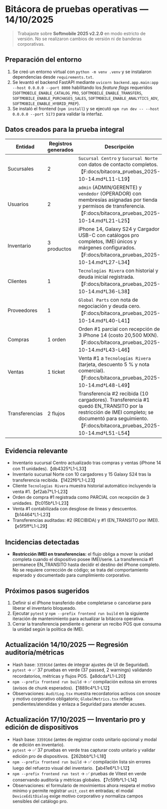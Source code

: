 # Bitácora de pruebas operativas — 14/10/2025

> Trabajaste sobre **Softmobile 2025 v2.2.0** en modo estricto de versión. No se realizaron cambios de versión ni de banderas corporativas.

## Preparación del entorno

1. Se creó un entorno virtual con `python -m venv .venv` y se instalaron dependencias desde `requirements.txt`.
2. Se levantó el backend FastAPI mediante `uvicorn backend.app.main:app --host 0.0.0.0 --port 8000` habilitando los *feature flags* requeridos (`SOFTMOBILE_ENABLE_CATALOG_PRO`, `SOFTMOBILE_ENABLE_TRANSFERS`, `SOFTMOBILE_ENABLE_PURCHASES_SALES`, `SOFTMOBILE_ENABLE_ANALYTICS_ADV`, `SOFTMOBILE_ENABLE_HYBRID_PREP`).
3. Se instaló el frontend (`npm install`) y se ejecutó `npm run dev -- --host 0.0.0.0 --port 5173` para validar la interfaz.

## Datos creados para la prueba integral

| Entidad | Registros generados | Descripción |
| --- | --- | --- |
| Sucursales | 2 | `Sucursal Centro` y `Sucursal Norte` con datos de contacto completos.【F:docs/bitacora_pruebas_2025-10-14.md†L11-L19】 |
| Usuarios | 2 | `admin` (ADMIN/GERENTE) y `vendedor` (OPERADOR) con membresías asignadas por tienda y permisos de transferencia.【F:docs/bitacora_pruebas_2025-10-14.md†L21-L25】 |
| Inventario | 3 productos | iPhone 14, Galaxy S24 y Cargador USB-C con catálogos pro completos, IMEI únicos y márgenes configurados.【F:docs/bitacora_pruebas_2025-10-14.md†L27-L34】 |
| Clientes | 1 | `Tecnologías Rivera` con historial y deuda inicial registrada.【F:docs/bitacora_pruebas_2025-10-14.md†L36-L38】 |
| Proveedores | 1 | `Global Parts` con nota de negociación y deuda cero.【F:docs/bitacora_pruebas_2025-10-14.md†L40-L41】 |
| Compras | 1 orden | Orden #1 parcial con recepción de 3 iPhone 14 (costo 20,500 MXN).【F:docs/bitacora_pruebas_2025-10-14.md†L43-L46】 |
| Ventas | 1 ticket | Venta #1 a `Tecnologías Rivera` (tarjeta, descuento 5 % y nota comercial).【F:docs/bitacora_pruebas_2025-10-14.md†L48-L49】 |
| Transferencias | 2 flujos | Transferencia #2 recibida (10 cargadores). Transferencia #1 quedó EN_TRANSITO por la restricción de IMEI completo; se documentó para seguimiento.【F:docs/bitacora_pruebas_2025-10-14.md†L51-L54】 |

## Evidencia relevante

- Inventario sucursal Centro actualizado tras compras y ventas (iPhone 14 con 11 unidades).【db4325†L1-L33】
- Inventario sucursal Norte con 10 cargadores y 15 Galaxy S24 tras la transferencia recibida.【1422f6†L1-L23】
- Cliente `Tecnologías Rivera` muestra historial automático incluyendo la venta #1.【ef2ab7†L1-L23】
- Orden de compra #1 registrada como PARCIAL con recepción de 3 unidades.【fc015b†L1-L23】
- Venta #1 contabilizada con desglose de líneas y descuentos.【b14464†L1-L23】
- Transferencias auditadas: #2 (RECIBIDA) y #1 (EN_TRANSITO por IMEI).【e5f5ff†L1-L29】

## Incidencias detectadas

- **Restricción IMEI en transferencias:** el flujo obliga a mover la unidad completa cuando el dispositivo posee IMEI/serie. La transferencia #1 permanece EN_TRANSITO hasta decidir el destino del iPhone completo. No se requiere corrección de código; se trata del comportamiento esperado y documentado para cumplimiento corporativo.

## Próximos pasos sugeridos

1. Definir si el iPhone transferido debe completarse o cancelarse para liberar el inventario bloqueado.
2. Ejecutar `pytest` y `npm --prefix frontend run build` en la siguiente iteración de mantenimiento para actualizar la bitácora operativa.
3. Cerrar la transferencia pendiente o generar un recibo POS que consuma la unidad según la política de IMEI.

## Actualización 14/10/2025 — Regresión auditoría/métricas

- Hash base: `335916d` (antes de integrar ajustes de UI de Seguridad).
- `pytest` → ✅ 37 pruebas en verde (37 passed, 2 warnings) validando recordatorios, métricas y flujos POS.【a8dcda†L1-L20】
- `npm --prefix frontend run build` → ✅ compilación exitosa sin errores (avisos de chunk esperados).【1889c4†L1-L12】
- Observaciones: `AuditLog.tsx` muestra recordatorios activos con snooze y motivo corporativo obligatorio; `GlobalMetrics.tsx` refleja pendientes/atendidas y enlaza a Seguridad para atender acuses.

## Actualización 17/10/2025 — Inventario pro y edición de dispositivos

- Hash base: `335916d` (antes de registrar costo unitario opcional y modal de edición en inventario).
- `pytest` → ✅ 37 pruebas en verde tras capturar costo unitario y validar edición pro de dispositivos.【262bbb†L1-L18】
- `npm --prefix frontend run build` → ✅ compilación lista sin errores luego del refuerzo visual del inventario.【ab41e6†L1-L12】
- `npm --prefix frontend run test` → ✅ pruebas de Vitest en verde conservando auditoría y métricas globales.【7c59fb†L1-L14】
- Observaciones: el formulario de movimientos ahora respeta el motivo mínimo y permite registrar `unit_cost` en entradas; el modal `DeviceEditDialog` exige motivo corporativo y normaliza campos sensibles del catálogo pro.

